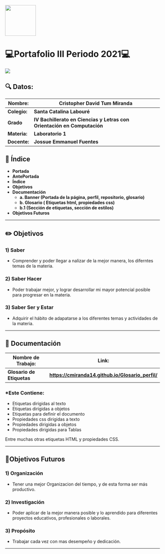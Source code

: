 <img width="100px" src="https://jefuentes80.github.io/starup_scl/img/logo_SCL%20(3).png">

# 💻**Portafolio III Periodo 2021**💻

<img src="https://cdn.pixabay.com/photo/2019/07/14/16/29/pen-4337524_960_720.jpg">

## 🔍 Datos:

| Nombre:  | Cristopher David Tum Miranda   |
| ------------ | ------------ |
| **Colegio:**  |**Santa Catalina Labouré**   |
| **Grado**  |**IV Bachillerato en Ciencias y Letras con Orientación en Computación**   |
| **Materia:**  |**Laboratorio 1**   |
| **Docente:**  |**Jossue Emmanuel Fuentes**   |




## 🧭 Índice

-  **Portada**
-  **AntePortada**
-  **Índice**
-  **Objetivos**
-  **Documentación**
    - **a. Banner (Portada de la página, perfil, repositorio, glosario)**
    - **b. Glosario ( Etiquetas html, propiedades css)**
    - 
       **b.1 (Sección de etiquetas, sección de estilos)**
- **Objetivos Futuros**

------------




## ✏️ Objetivos 

### 1) Saber
-  Comprender y poder llegar a nalizar de la mejor manera, los diferntes temas de la materia.

### 2) Saber Hacer
- Poder trabajar mejor, y lograr desarrollar mi mayor potencial posible para progresar 
 en la materia.

### 3) Saber Ser y Estar
- Adquirir el hábito de adapatarse a los diferentes temas y actividades de la materia.

------------


## 📝 Documentación

|  Nombre de Trabajo: |  Link:  |
|------------|  -------- |
| **Glosario de Etiquetas** |**https://cmiranda14.github.io/Glosario_perfil/**

### *Este Contiene:

- Etiquetas dirigidas al texto
- Etiquetas dirigidas a objetos
- Etiquetas para definir el documento
- Propiedades css dirigidas a texto
- Propiedades dirigidas a objetos
- Propiedades dirigidas para Tablas

Entre muchas otras etiquetas HTML y propiedades CSS.


------------

## 📅Objetivos Futuros

### 1) Organización
-  Tener una mejor Organizacion del tiempo, y de esta forma ser más productivo.

### 2) Investigación 
- Poder aplicar de la mejor manera posible y lo aprendido para diferentes proyectos        educativos, profesionales o laborales.

### 3) Propósito
- Trabajar cada vez con mas desempeño y dedicación.

------------


